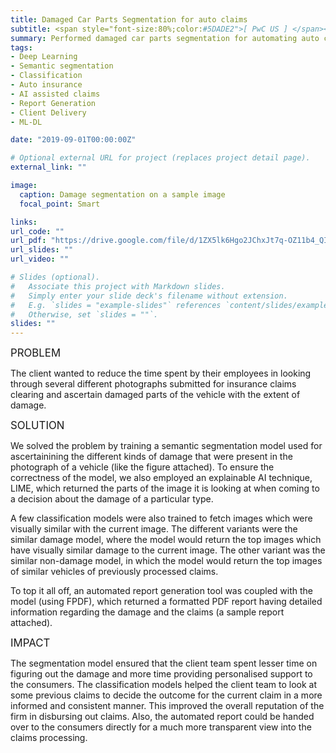 ```yaml
---
title: Damaged Car Parts Segmentation for auto claims
subtitle: <span style="font-size:80%;color:#5DADE2">[ PwC US ] </span><span style="font-size:80%">Prasang Gupta, <a href="https://www.linkedin.com/in/kyunghalim/" target="_blank">Kyungha Lim</a>, <a href="https://www.linkedin.com/in/ilana-golbin-6167373b/" target="_blank">Ilana Golbin</a></span>
summary: Performed damaged car parts segmentation for automating auto claims with additional features like explainability and automated claim / damage report generation
tags:
- Deep Learning
- Semantic segmentation
- Classification
- Auto insurance
- AI assisted claims
- Report Generation
- Client Delivery
- ML-DL

date: "2019-09-01T00:00:00Z"

# Optional external URL for project (replaces project detail page).
external_link: ""

image:
  caption: Damage segmentation on a sample image
  focal_point: Smart

links:
url_code: ""
url_pdf: "https://drive.google.com/file/d/1ZX5lk6Hgo2JChxJt7q-OZ11b4_QIRAC2/view?usp=sharing"
url_slides: ""
url_video: ""

# Slides (optional).
#   Associate this project with Markdown slides.
#   Simply enter your slide deck's filename without extension.
#   E.g. `slides = "example-slides"` references `content/slides/example-slides.md`.
#   Otherwise, set `slides = ""`.
slides: ""
---
```


<span style="font-style:bold;font-size:120%"><a class="mt-1">PROBLEM</a></span>

The client wanted to reduce the time spent by their employees in looking through several different photographs submitted for insurance claims clearing and ascertain damaged parts of the vehicle with the extent of damage.

<span style="font-style:bold;font-size:120%"><a class="mt-1">SOLUTION</a></span>

We solved the problem by training a semantic segmentation model used for ascertainining the different kinds of damage that were present in the photograph of a vehicle (like the figure attached). To ensure the correctness of the model, we also employed an explainable AI technique, LIME, which returned the parts of the image it is looking at when coming to a decision about the damage of a particular type.

A few classification models were also trained to fetch images which were visually similar with the current image. The different variants were the similar damage model, where the model would return the top images which have visually similar damage to the current image. The other variant was the similar non-damage model, in which the model would return the top images of similar vehicles of previously processed claims.

To top it all off, an automated report generation tool was coupled with the model (using FPDF), which returned a formatted PDF report having detailed information regarding the damage and the claims (a sample report attached).

<span style="font-style:bold;font-size:120%"><a class="mt-1">IMPACT</a></span>

The segmentation model ensured that the client team spent lesser time on figuring out the damage and more time providing personalised support to the consumers. The classification models helped the client team to look at some previous claims to decide the outcome for the current claim in a more informed and consistent manner. This improved the overall reputation of the firm in disbursing out claims. Also, the automated report could be handed over to the consumers directly for a much more transparent view into the claims processing.